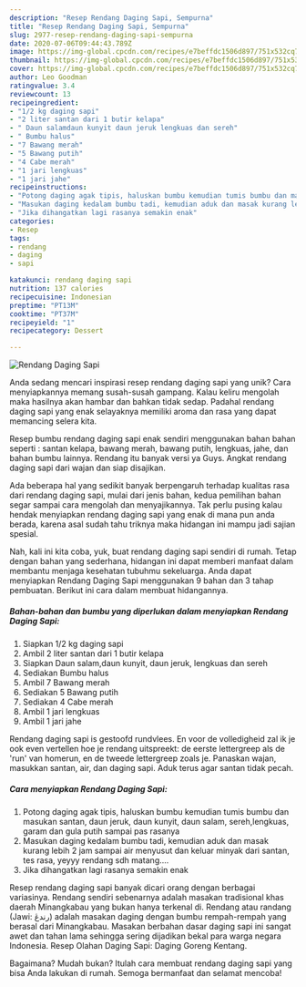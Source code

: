 ```yaml
---
description: "Resep Rendang Daging Sapi, Sempurna"
title: "Resep Rendang Daging Sapi, Sempurna"
slug: 2977-resep-rendang-daging-sapi-sempurna
date: 2020-07-06T09:44:43.789Z
image: https://img-global.cpcdn.com/recipes/e7beffdc1506d897/751x532cq70/rendang-daging-sapi-foto-resep-utama.jpg
thumbnail: https://img-global.cpcdn.com/recipes/e7beffdc1506d897/751x532cq70/rendang-daging-sapi-foto-resep-utama.jpg
cover: https://img-global.cpcdn.com/recipes/e7beffdc1506d897/751x532cq70/rendang-daging-sapi-foto-resep-utama.jpg
author: Leo Goodman
ratingvalue: 3.4
reviewcount: 13
recipeingredient:
- "1/2 kg daging sapi"
- "2 liter santan dari 1 butir kelapa"
- " Daun salamdaun kunyit daun jeruk lengkuas dan sereh"
- " Bumbu halus"
- "7 Bawang merah"
- "5 Bawang putih"
- "4 Cabe merah"
- "1 jari lengkuas"
- "1 jari jahe"
recipeinstructions:
- "Potong daging agak tipis, haluskan bumbu kemudian tumis bumbu dan masukan santan, daun jeruk, daun kunyit, daun salam, sereh,lengkuas, garam dan gula putih sampai pas rasanya"
- "Masukan daging kedalam bumbu tadi, kemudian aduk dan masak kurang lebih 2 jam sampai air menyusut dan keluar minyak dari santan, tes rasa, yeyyy rendang sdh matang...."
- "Jika dihangatkan lagi rasanya semakin enak"
categories:
- Resep
tags:
- rendang
- daging
- sapi

katakunci: rendang daging sapi 
nutrition: 137 calories
recipecuisine: Indonesian
preptime: "PT13M"
cooktime: "PT37M"
recipeyield: "1"
recipecategory: Dessert

---
```



![Rendang Daging Sapi](https://img-global.cpcdn.com/recipes/e7beffdc1506d897/751x532cq70/rendang-daging-sapi-foto-resep-utama.jpg)

Anda sedang mencari inspirasi resep rendang daging sapi yang unik? Cara menyiapkannya memang susah-susah gampang. Kalau keliru mengolah maka hasilnya akan hambar dan bahkan tidak sedap. Padahal rendang daging sapi yang enak selayaknya memiliki aroma dan rasa yang dapat memancing selera kita.

Resep bumbu rendang daging sapi enak sendiri menggunakan bahan bahan seperti : santan kelapa, bawang merah, bawang putih, lengkuas, jahe, dan bahan bumbu lainnya. Rendang itu banyak versi ya Guys. Angkat rendang daging sapi dari wajan dan siap disajikan.

Ada beberapa hal yang sedikit banyak berpengaruh terhadap kualitas rasa dari rendang daging sapi, mulai dari jenis bahan, kedua pemilihan bahan segar sampai cara mengolah dan menyajikannya. Tak perlu pusing kalau hendak menyiapkan rendang daging sapi yang enak di mana pun anda berada, karena asal sudah tahu triknya maka hidangan ini mampu jadi sajian spesial.


Nah, kali ini kita coba, yuk, buat rendang daging sapi sendiri di rumah. Tetap dengan bahan yang sederhana, hidangan ini dapat memberi manfaat dalam membantu menjaga kesehatan tubuhmu sekeluarga. Anda dapat menyiapkan Rendang Daging Sapi menggunakan 9 bahan dan 3 tahap pembuatan. Berikut ini cara dalam membuat hidangannya.

<!--inarticleads1-->

##### Bahan-bahan dan bumbu yang diperlukan dalam menyiapkan Rendang Daging Sapi:

1. Siapkan 1/2 kg daging sapi
1. Ambil 2 liter santan dari 1 butir kelapa
1. Siapkan  Daun salam,daun kunyit, daun jeruk, lengkuas dan sereh
1. Sediakan  Bumbu halus
1. Ambil 7 Bawang merah
1. Sediakan 5 Bawang putih
1. Sediakan 4 Cabe merah
1. Ambil 1 jari lengkuas
1. Ambil 1 jari jahe


Rendang daging sapi is gestoofd rundvlees. En voor de volledigheid zal ik je ook even vertellen hoe je rendang uitspreekt: de eerste lettergreep als de &#39;run&#39; van homerun, en de tweede lettergreep zoals je. Panaskan wajan, masukkan santan, air, dan daging sapi. Aduk terus agar santan tidak pecah. 

<!--inarticleads2-->

##### Cara menyiapkan Rendang Daging Sapi:

1. Potong daging agak tipis, haluskan bumbu kemudian tumis bumbu dan masukan santan, daun jeruk, daun kunyit, daun salam, sereh,lengkuas, garam dan gula putih sampai pas rasanya
1. Masukan daging kedalam bumbu tadi, kemudian aduk dan masak kurang lebih 2 jam sampai air menyusut dan keluar minyak dari santan, tes rasa, yeyyy rendang sdh matang....
1. Jika dihangatkan lagi rasanya semakin enak


Resep rendang daging sapi banyak dicari orang dengan berbagai variasinya. Rendang sendiri sebenarnya adalah masakan tradisional khas daerah Minangkabau yang bukan hanya terkenal di. Rendang atau randang (Jawi: رندڠ) adalah masakan daging dengan bumbu rempah-rempah yang berasal dari Minangkabau. Masakan berbahan dasar daging sapi ini sangat awet dan tahan lama sehingga sering dijadikan bekal para warga negara Indonesia. Resep Olahan Daging Sapi: Daging Goreng Kentang. 

Bagaimana? Mudah bukan? Itulah cara membuat rendang daging sapi yang bisa Anda lakukan di rumah. Semoga bermanfaat dan selamat mencoba!
